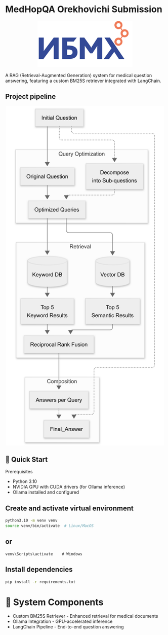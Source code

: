 # MedHopQA Orekhovichi Submission
<p align="center">
  <img src="IBMC_logo.png" alt="IBMC" width="300"/>
</p>


A RAG (Retrieval-Augmented Generation) system for medical question answering, featuring a custom BM25S retriever integrated with LangChain.

## Project pipeline

<p align="center">
  <img src="Diagram.png" alt="Pipeline" width="500"/>
</p>

## 🚀 Quick Start

Prerequisites

- Python 3.10
- NVIDIA GPU with CUDA drivers (for Ollama inference)
- Ollama installed and configured

## Create and activate virtual environment
```bash
python3.10 -m venv venv
source venv/bin/activate  # Linux/MacOS
```

## or 
```
venv\Scripts\activate    # Windows
```

## Install dependencies
```bash
pip install -r requirements.txt
```

# 🧠 System Components

- Custom BM25S Retriever - Enhanced retrieval for medical documents
- Ollama Integration - GPU-accelerated inference
- LangChain Pipeline - End-to-end question answering
